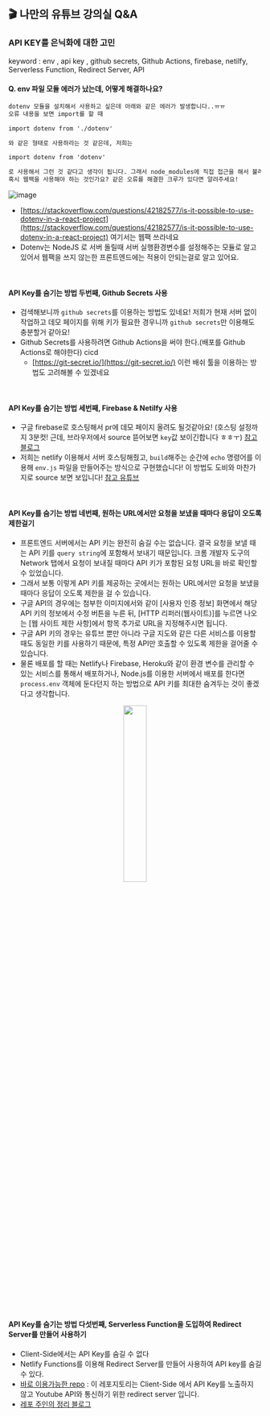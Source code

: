 ## 🎬 나만의 유튜브 강의실 Q&A
### API KEY를 은닉화에 대한 고민
keyword : env , api key , github secrets, Github Actions, firebase, netilfy, Serverless Function, Redirect Server, API

#### Q. env 파일 모듈 에러가 났는데, 어떻게 해결하나요?

```markdown
dotenv 모듈을 설치해서 사용하고 싶은데 아래와 같은 에러가 발생합니다..ㅠㅠ
오류 내용을 보면 import를 할 때 

import dotenv from './dotenv' 

와 같은 형태로 사용하라는 것 같은데, 저희는 

import dotenv from 'dotenv'

로 사용해서 그런 것 같다고 생각이 됩니다. 그래서 node_modules에 직접 접근을 해서 불러오기를 시도했지만 실패했습니다...
혹시 웹팩을 사용해야 하는 것인가요? 같은 오류를 해결한 크루가 있다면 알려주세요!
```
![image](https://user-images.githubusercontent.com/59258239/110398682-ac1ec400-80b7-11eb-9c2f-ef587a33f3b6.png)


- [https://stackoverflow.com/questions/42182577/is-it-possible-to-use-dotenv-in-a-react-project](https://stackoverflow.com/questions/42182577/is-it-possible-to-use-dotenv-in-a-react-project) 여기서는 웹팩 쓰라네요
- Dotenv는 NodeJS 로 서버 돌릴때 서버 실행환경변수를 설정해주는 모듈로 알고 있어서 웹팩을 쓰지 않는한 프론트엔드에는 적용이 안되는걸로 알고 있어요.

<br />

#### API Key를 숨기는 방법 두번째, Github Secrets 사용

- 검색해보니까 `github secrets`를 이용하는 방법도 있네요! 저희가 현재 서버 없이 작업하고 데모 페이지를 위해 키가 필요한 경우니까 `github secrets`만 이용해도 충분할거 같아요!
- Github Secrets를 사용하려면 Github Actions을 써야 한다.(배포를 Github Actions로 해야한다) cicd
    - [https://git-secret.io/](https://git-secret.io/) 이런 배쉬 툴을 이용하는 방법도 고려해볼 수 있겠네요

<br />

#### API Key를 숨기는 방법 세번째, Firebase & Netilfy 사용

- 구글 firebase로 호스팅해서 pr에 데모 페이지 올려도 될것같아요! (호스팅 설정까지 3분컷! 근데, 브라우저에서 source 뜯어보면 `key`값 보이긴합니다 ㅎㅎㅜ) [참고 블로그](https://zereight.tistory.com/827)
- 저희는 netlify 이용해서 서버 호스팅해줬고, `build`해주는 순간에 `echo` 명령어를 이용해 `env.js` 파일을 만들어주는 방식으로 구현했습니다! 이 방법도 도비와 마찬가지로 source 보면 보입니다! [참고 유튜브](https://youtu.be/2J3xbMkH2K4)

<br />

#### API Key를 숨기는 방법 네번째, 원하는 URL에서만 요청을 보냈을 때마다 응답이 오도록 제한걸기
- 프론트엔드 서버에서는 API 키는 완전히 숨길 수는 없습니다. 결국 요청을 보낼 때는 API 키를 `query string`에 포함해서 보내기 때문입니다. 크롬 개발자 도구의 Network 탭에서 요청이 보내질 때마다 API 키가 포함된 요청 URL을 바로 확인할 수 있었습니다.
- 그래서 보통 이렇게 API 키를 제공하는 곳에서는 원하는 URL에서만 요청을 보냈을 때마다 응답이 오도록 제한을 걸 수 있습니다.
- 구글 API의 경우에는 첨부한 이미지에서와 같이 [사용자 인증 정보] 화면에서 해당 API 키의 정보에서 수정 버튼을 누른 뒤, [HTTP 리퍼러(웹사이트)]를 누르면 나오는 [웹 사이트 제한 사항]에서 항목 추가로 URL을 지정해주시면 됩니다.
- 구글 API 키의 경우는 유튜브 뿐만 아니라 구글 지도와 같은 다른 서비스를 이용할 때도 동일한 키를 사용하기 때문에, 특정 API만 호출할 수 있도록 제한을 걸어줄 수 있습니다.
- 물론 배포를 할 때는 Netlify나 Firebase, Heroku와 같이 환경 변수를 관리할 수 있는 서비스를 통해서 배포하거나, Node.js를 이용한 서버에서 배포를 한다면 `process.env` 객체에 둔다던지 하는 방법으로 API 키를 최대한 숨겨두는 것이 좋겠다고 생각합니다.
<p align="center"><img src="https://user-images.githubusercontent.com/59258239/110399439-361b5c80-80b9-11eb-94d3-0e20b42a972b.png"  width="30%" ></p>
<br />

#### API Key를 숨기는 방법 다섯번째, Serverless Function을 도입하여 Redirect Server를 만들어 사용하기
- Client-Side에서는 API Key를 숨길 수 없다
- Netlify Functions를 이용해 Redirect Server를 만들어 사용하여 API key를 숨길 수 있다.
- [바로 이용가능한 repo](https://github.com/bigsaigon333/hide-api-key-with-serverless-functions) : 이 레포지토리는 Client-Side 에서 API Key를 노출하지 않고 Youtube API와 통신하기 위한 redirect server 입니다.
- [레포 주인의 정리 블로그](https://velog.io/@bigsaigon333/Client-Side%EC%97%90%EC%84%9C-Youtube-API-Key-%EC%88%A8%EA%B8%B0%EA%B8%B0)
